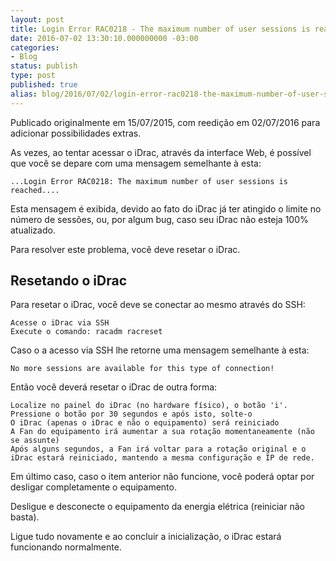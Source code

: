 ```yaml
---
layout: post
title: Login Error RAC0218 - The maximum number of user sessions is reached
date: 2016-07-02 13:30:10.000000000 -03:00
categories:
- Blog
status: publish
type: post
published: true
alias: blog/2016/07/02/login-error-rac0218-the-maximum-number-of-user-sessions-is-reached.html
---
```


Publicado originalmente em 15/07/2015, com reedição em 02/07/2016 para adicionar possibilidades extras.

As vezes, ao tentar acessar o iDrac, através da interface Web, é possível que você se depare com uma mensagem semelhante à esta:

~~~ shell
...Login Error RAC0218: The maximum number of user sessions is reached....
~~~

Esta mensagem é exibida, devido ao fato do iDrac já ter atingido o limite no número de sessões, ou, por algum bug, caso seu iDrac não esteja 100% atualizado.

Para resolver este problema, você deve resetar o iDrac.

## Resetando o iDrac
Para resetar o iDrac, você deve se conectar ao mesmo através do SSH:

	Acesse o iDrac via SSH
	Execute o comando: racadm racreset

Caso o a acesso via SSH lhe retorne uma mensagem semelhante à esta:

	No more sessions are available for this type of connection!

Então você deverá resetar o iDrac de outra forma:

	Localize no painel do iDrac (no hardware físico), o botão 'i'.
	Pressione o botão por 30 segundos e após isto, solte-o
	O iDrac (apenas o iDrac e não o equipamento) será reiniciado
	A Fan do equipamento irá aumentar a sua rotação momentaneamente (não se assunte)
	Após alguns segundos, a Fan irá voltar para a rotação original e o iDrac estará reiniciado, mantendo a mesma configuração e IP de rede.

Em último caso, caso o item anterior não funcione, você poderá optar por desligar completamente o equipamento.

Desligue e desconecte o equipamento da energia elétrica (reiniciar não basta).

Ligue tudo novamente e ao concluir a inicialização, o iDrac estará funcionando normalmente.